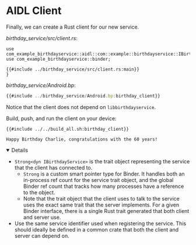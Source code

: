 # AIDL Client

Finally, we can create a Rust client for our new service.

_birthday_service/src/client.rs_:

```rust,ignore
use com_example_birthdayservice::aidl::com::example::birthdayservice::IBirthdayService::IBirthdayService;
use com_example_birthdayservice::binder;

{{#include ../birthday_service/src/client.rs:main}}
}
```

_birthday_service/Android.bp_:

```javascript
{{#include ../birthday_service/Android.bp:birthday_client}}
```

Notice that the client does not depend on `libbirthdayservice`.

Build, push, and run the client on your device:

```shell
{{#include ../../build_all.sh:birthday_client}}
```

```text
Happy Birthday Charlie, congratulations with the 60 years!
```

<details open='true'>

- `Strong<dyn IBirthdayService>` is the trait object representing the service
  that the client has connected to.
  - `Strong` is a custom smart pointer type for Binder. It handles both an
    in-process ref count for the service trait object, and the global Binder ref
    count that tracks how many processes have a reference to the object.
  - Note that the trait object that the client uses to talk to the service uses
    the exact same trait that the server implements. For a given Binder
    interface, there is a single Rust trait generated that both client and
    server use.
- Use the same service identifier used when registering the service. This should
  ideally be defined in a common crate that both the client and server can
  depend on.

</details>
